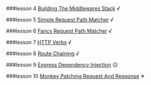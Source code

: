 ###lesson  4 [Building The Middlewares Stack][4] √

###lesson  5 [Simple Request Path Matcher][5] √

###lesson  6 [Fancy Request Path Matcher][6] √

###lesson  7 [HTTP Verbs][7] √

###lesson  8 [Route Chaining][8] √

###lesson  9 [Express Dependency Injection][9] ☹

###lesson 10 [Monkey Patching Request And Response][10] ✈

[4]:https://gist.github.com/hayeah/6bbe2bebf58ec9ae889a
[5]:https://gist.github.com/hayeah/5933719969b041b1cfff
[6]:https://gist.github.com/hayeah/5a79837c9646b8398fd2
[7]:https://gist.github.com/hayeah/8af3c2c52427c3e8b3bb
[8]:https://gist.github.com/hayeah/f0bf015fdeb0a08ffce5
[9]:https://gist.github.com/hayeah/ff0c23ef1eb39f4dcd3a
[10]:https://gist.github.com/hayeah/b136e7631deaa362a716
